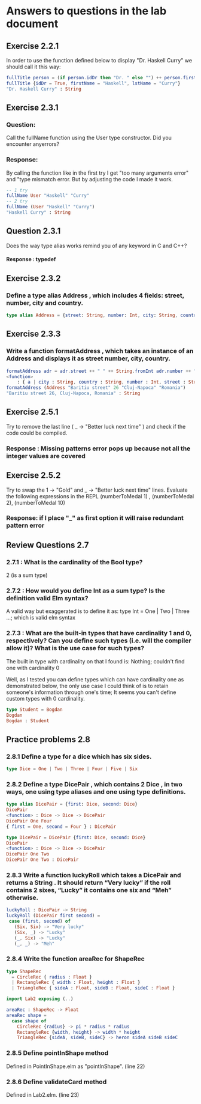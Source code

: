 # Answers to questions in the lab document

## Exercise 2.2.1
In order to use the function defined below to display "Dr. Haskell Curry" we should call it this way:

```elm
fullTitle person = (if person.idDr then "Dr. " else "") ++ person.firstName ++ " " ++ person.lstName
fullTitle {idDr = True, firstName = "Haskell", lstName = "Curry"}
"Dr. Haskell Curry" : String
```

## Exercise 2.3.1

### Question: 
Call the fullName function using the User type constructor. Did you encounter anyerrors?

### Response:
By calling the function like in the first try I get "too many arguments error" and "type mismatch error.
But by adjusting the code I made it work.
```elm
-- 1 try
fullName User "Haskell" "Curry"
-- 2 try
fullName (User "Haskell" "Curry")
"Haskell Curry" : String
```

## Question 2.3.1
Does the way type alias works remind you of any keyword in C and C++?
#### Response : typedef

## Exercise 2.3.2

### Define a type alias Address , which includes 4 fields: street, number, city and country.
```elm
type alias Address = {street: String, number: Int, city: String, country: String}
```

## Exercise 2.3.3

### Write a function formatAddress , which takes an instance of an Address and displays it as street number, city, country.
```elm
formatAddress adr = adr.street ++ " " ++ String.fromInt adr.number ++ ", " ++ adr.city ++ ", " ++ adr.country
<function>
    : { a | city : String, country : String, number : Int, street : String } -> String
formatAddress (Address "Baritiu street" 26 "Cluj-Napoca" "Romania")
"Baritiu street 26, Cluj-Napoca, Romania" : String
```

## Exercise 2.5.1

Try to remove the last line ( _ -> "Better luck next time" ) and check if the code could be compiled.
### Response : Missing patterns error pops up because not all the integer values are covered

## Exercise 2.5.2

Try to swap the 1 -> "Gold" and _ -> "Better luck next time" lines. Evaluate the following expressions in the REPL (numberToMedal 1) , (numberToMedal 2), (numberToMedal 10)

### Response: if I place "_" as first option it will raise redundant pattern error

## Review Questions 2.7

### 2.7.1 : What is the cardinality of the Bool type?
2 (is a sum type)
### 2.7.2 : How would you define Int as a sum type? Is the definition valid Elm syntax?

A valid way but exaggerated is to define it as: type Int = One | Two | Three ...;
which is valid elm syntax

### 2.7.3 : What are the built-in types that have cardinality 1 and 0, respectively? Can you define such types (i.e. will the compiler allow it)? What is the use case for such types?

The built in type with cardinality on that I found is: Nothing; couldn't find one with cardinality 0

Well, as I tested you can define types which can have cardinality one as demonstrated below, the only use case I could think of is
to retain someone's information through one's time; It seems you can't define custom types with 0 cardinality. 
```elm
type Student = Bogdan
Bogdan
Bogdan : Student
```

## Practice problems 2.8

### 2.8.1 Define a type for a dice which has six sides.
```elm
type Dice = One | Two | Three | Four | Five | Six
```

### 2.8.2 Define a type DicePair , which contains 2 Dice , in two ways, one using type aliases and one using type definitions.

```elm
type alias DicePair = {first: Dice, second: Dice}
DicePair
<function> : Dice -> Dice -> DicePair
DicePair One Four
{ first = One, second = Four } : DicePair

type DicePair = DicePair {first: Dice, second: Dice}
DicePair
<function> : Dice -> Dice -> DicePair
DicePair One Two
DicePair One Two : DicePair
```
### 2.8.3 Write a function luckyRoll which takes a DicePair and returns a String . It should return “Very lucky” if the roll contains 2 sixes, “Lucky” it contains one six and “Meh” otherwise.
```elm
luckyRoll : DicePair -> String        
luckyRoll (DicePair first second) =
 case (first, second) of
   (Six, Six) -> "Very lucky" 
   (Six, _) -> "Lucky"
   (_, Six) -> "Lucky"
   (_, _) -> "Meh"
```

### 2.8.4 Write the function areaRec for ShapeRec

```elm
type ShapeRec
  = CircleRec { radius : Float }
  | RectangleRec { width : Float, height : Float }
  | TriangleRec { sideA : Float, sideB : Float, sideC : Float }

import Lab2 exposing (..)

areaRec : ShapeRec -> Float
areaRec shape =
  case shape of
    CircleRec {radius} -> pi * radius * radius
    RectangleRec {width, height} -> width * height
    TriangleRec {sideA, sideB, sideC} -> heron sideA sideB sideC
```

### 2.8.5 Define pointInShape method
Defined in PointInShape.elm as "pointInShape". (line 22)

### 2.8.6 Define validateCard method

Defined in Lab2.elm. (line 23)